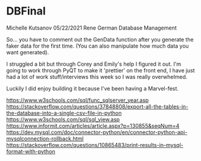 # DBFinal
Michelle Kutsanov
05/22/2021
Rene German
Database Management 

So... you have to comment out the GenData function after you generate the faker data for the first time. (You can also manipulate how much data you want generated).

I struggled a bit but through Corey and Emily's help I figured it out. I'm going to work through PyQT to make it 'prettier' on the front end, I have just had a lot of work stuff/interviews this week so I was really overwhelmed. 

Luckily I did enjoy building it because I've been having a Marvel-fest.

https://www.w3schools.com/sql/func_sqlserver_year.asp
https://stackoverflow.com/questions/37848808/export-all-the-tables-in-the-database-into-a-single-csv-file-in-python
https://www.w3schools.com/sql/sql_view.asp
https://www.informit.com/articles/article.aspx?p=130855&seqNum=4
https://dev.mysql.com/doc/connector-python/en/connector-python-api-mysqlconnection-rollback.html
https://stackoverflow.com/questions/10865483/print-results-in-mysql-format-with-python
